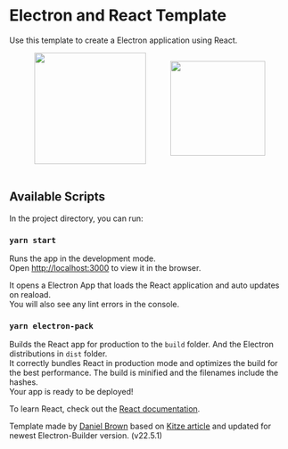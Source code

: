 # Electron and React Template

Use this template to create a Electron application using React.
<br>

<div style="display: flex; width:100%; align-items: center; justify-content: space-evenly;">
<img style="width: 200px;" src="https://cdn.icon-icons.com/icons2/2248/PNG/512/react_icon_135264.png">

<img style="width: 170px;" src="https://cdn.icon-icons.com/icons2/2148/PNG/512/electron_icon_132411.png">
</div>
<br>

## Available Scripts

In the project directory, you can run:

### `yarn start`

Runs the app in the development mode.<br />
Open [http://localhost:3000](http://localhost:3000) to view it in the browser.

It opens a Electron App that loads the React application and auto updates on reaload.<br>
You will also see any lint errors in the console.

### `yarn electron-pack`

Builds the React app for production to the `build` folder. And the Electron distributions in `dist` folder.<br>
It correctly bundles React in production mode and optimizes the build for the best performance.
The build is minified and the filenames include the hashes.<br>
Your app is ready to be deployed!

To learn React, check out the [React documentation](https://reactjs.org/).

Template made by [Daniel Brown](https://github.com/danielbrown4) based on [Kitze article](https://medium.com/@kitze/%EF%B8%8F-from-react-to-an-electron-app-ready-for-production-a0468ecb1da3) and updated for newest Electron-Builder version. (v22.5.1)
